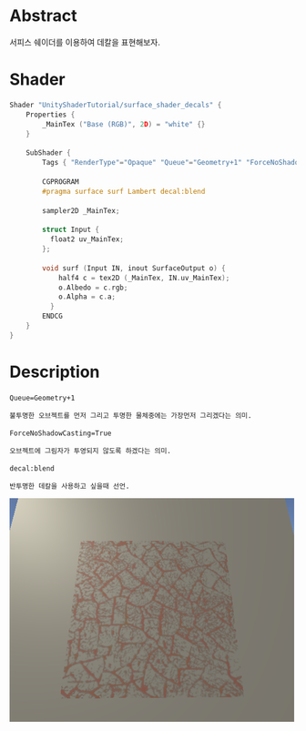 # Abstract

서피스 쉐이더를 이용하여 데칼을 표현해보자.

# Shader

```c
Shader "UnityShaderTutorial/surface_shader_decals" {
	Properties {
    	_MainTex ("Base (RGB)", 2D) = "white" {}
	}

  	SubShader {
    	Tags { "RenderType"="Opaque" "Queue"="Geometry+1" "ForceNoShadowCasting"="True" }
    
    	CGPROGRAM
	    #pragma surface surf Lambert decal:blend
	    
	    sampler2D _MainTex;
	    
	    struct Input {
	      float2 uv_MainTex;
	    };
	    
	    void surf (Input IN, inout SurfaceOutput o) {
	        half4 c = tex2D (_MainTex, IN.uv_MainTex);
	        o.Albedo = c.rgb;
	        o.Alpha = c.a;
	      }
	    ENDCG
    }
}
```

# Description

`Queue=Geometry+1`

```
불투명한 오브젝트를 먼저 그리고 투명한 물체중에는 가장먼저 그리겠다는 의미.
```

`ForceNoShadowCasting=True`

```
오브젝트에 그림자가 투영되지 않도록 하겠다는 의미.
```

`decal:blend`

```
반투명한 데칼을 사용하고 싶을때 선언.
```

![](./Images/1.png)
